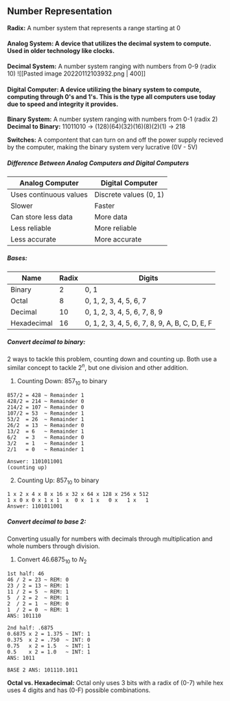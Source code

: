 ## Number Representation

**Radix:** A number system that represents a range starting at 0


#### Analog System: A device that utilizes the decimal system to compute. Used in older technology like clocks.
**Decimal System:** A number system ranging with numbers from 0-9 (radix 10)
![[Pasted image 20220112103932.png | 400]]


#### Digital Computer: A device utilizing the binary system to compute, computing through 0's and 1's. This is the type all computers use today due to speed and integrity it provides.
**Binary System:** A number system ranging with numbers from 0-1 (radix 2)
**Decimal to Binary:** 
11011010 -> (128)(64)(32)(16)(8)(2)(1) -> 218

**Switches:** A compontent that can turn on and off the power supply recieved by the computer, making the binary system very lucrative (0V - 5V)



##### Difference Between Analog Computers and Digital Computers
| Analog Computer        | Digital Computer       |
| ---------------------- | ---------------------- |
| Uses continuous values | Discrete values (0, 1) |
| Slower                 | Faster                 |
| Can store less data    | More data              |
| Less reliable          | More reliable          |
| Less accurate          | More accurate          | 

##### Bases:
| Name        | Radix | Digits                                         |
| ----------- | ----- | ---------------------------------------------- |
| Binary      | 2     | 0, 1                                           |
| Octal       | 8     | 0, 1, 2, 3, 4, 5, 6, 7                         |
| Decimal     | 10    | 0, 1, 2, 3, 4, 5, 6, 7, 8, 9                   |
| Hexadecimal | 16    | 0, 1, 2, 3, 4, 5, 6, 7, 8, 9, A, B, C, D, E, F |

##### Convert decimal to binary:
2 ways to tackle this problem, counting down and counting up. Both use a similar concept to tackle $2^n$, but one division and other addition.
1. Counting Down: $857_{10}$ to binary
```
857/2 = 428 ~ Remainder 1
428/2 = 214 ~ Remainder 0
214/2 = 107 ~ Remainder 0
107/2 = 53  ~ Remainder 1
53/2  = 26  ~ Remainder 1
26/2  = 13  ~ Remainder 0
13/2  = 6   ~ Remainder 1
6/2   = 3   ~ Remainder 0
3/2   = 1   ~ Remainder 1
2/1   = 0   ~ Remainder 1

Answer: 1101011001
(counting up)
```
2. Counting Up: $857_{10}$ to binary
```
1 x 2 x 4 x 8 x 16 x 32 x 64 x 128 x 256 x 512 
1 x 0 x 0 x 1 x 1  x  0 x  1 x   0 x   1 x   1
Answer: 1101011001
```

##### Convert decimal to base 2:
Converting usually for numbers with decimals through multiplication and whole numbers through division.
1. Convert $46.6875_{10}$ to $N_2$
```
1st half: 46
46 / 2 = 23 ~ REM: 0
23 / 2 = 13 ~ REM: 1
11 / 2 = 5  ~ REM: 1
5  / 2 = 2  ~ REM: 1
2  / 2 = 1  ~ REM: 0
1  / 2 = 0  ~ REM: 1
ANS: 101110

2nd half: .6875
0.6875 x 2 = 1.375 ~ INT: 1
0.375  x 2 = .750  ~ INT: 0
0.75   x 2 = 1.5   ~ INT: 1
0.5    x 2 = 1.0   ~ INT: 1
ANS: 1011

BASE 2 ANS: 101110.1011
```

**Octal vs. Hexadecimal:** Octal only uses 3 bits with a radix of (0-7) while hex uses 4 digits and has (0-F) possible combinations.